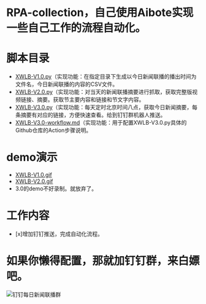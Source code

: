 # RPA-collection，自己使用Aibote实现一些自己工作的流程自动化。

# 脚本目录
- [XWLB-V1.0.py](脚本目录/XWLB-V1.0.py)（实现功能：在指定目录下生成以今日新闻联播的播出时间为文件名，今日新闻联播的内容的CSV文件。
- [XWLB-V2.0.py](脚本目录/XWLB-V2.0.py)（实现功能：对当天的新闻联播摘要进行抓取，获取完整版视频链接、摘要。获取节主要内容和链接和节文字内容。
- [XWLB-V3.0.py](脚本目录/XWLB-V3.0.py)（实现功能：每天定时北京时间八点，获取今日新闻摘要，每条摘要有对应的链接，方便快速查看。给到钉钉群机器人推送。
- [XWLB-V3.0-workflow.md](脚本目录/XWLB-V3.0-workflow.md)（实现功能：用于配置XWLB-V3.0.py具体的Github仓库的Action步骤说明。
  
# demo演示
- [XWLB-V1.0.gif](demo演示/XWLB-V1.0.gif)
- [XWLB-V2.0.gif](demo演示/XWLB-V2.0.gif)
- 3.0的demo不好录制。就放弃了。

# 工作内容
- [x]增加钉钉推送，完成自动化流程。

# 如果你懒得配置，那就加钉钉群，来白嫖吧。

![钉钉每日新闻联播群](https://github.com/kawayixixing/RPA-collection/assets/45343530/506f5a16-0dcc-4e77-b474-981ab17394f9)

